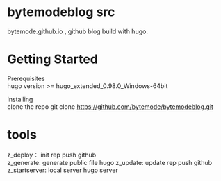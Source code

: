 # bytemodeblog src
bytemode.github.io , github blog build with hugo.

# Getting Started
Prerequisites       
hugo version >= hugo_extended_0.98.0_Windows-64bit

Installing                  
clone the repo
git clone https://github.com/bytemode/bytemodeblog.git

# tools
z_deploy： init rep push github   
z_generate: generate public file  hugo
z_update: update rep push github
z_startserver: local server       hugo server